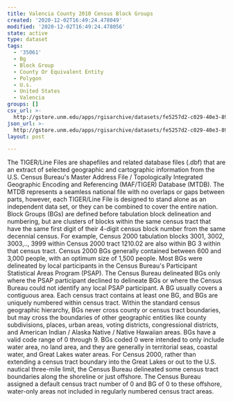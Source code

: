 ```yaml
---
title: Valencia County 2010 Census Block Groups
created: '2020-12-02T16:49:24.478049'
modified: '2020-12-02T16:49:24.478056'
state: active
type: dataset
tags:
  - '35061'
  - Bg
  - Block Group
  - County Or Equivalent Entity
  - Polygon
  - U.s.
  - United States
  - Valencia
groups: []
csv_url: >-
  http://gstore.unm.edu/apps/rgisarchive/datasets/fe5257d2-c029-40e3-8953-78c3311ff1f4/tl_2010_35061_bg10.derived.csv
json_url: >-
  http://gstore.unm.edu/apps/rgisarchive/datasets/fe5257d2-c029-40e3-8953-78c3311ff1f4/tl_2010_35061_bg10.derived.json
layout: post

---
```

The TIGER/Line Files are shapefiles and related database files (.dbf) that are an extract of selected geographic and cartographic information from the U.S. Census Bureau's Master Address File / Topologically Integrated Geographic Encoding and Referencing (MAF/TIGER) Database (MTDB).  The MTDB represents a seamless national file with no overlaps or gaps between parts, however, each TIGER/Line File is designed to stand alone as an independent data set, or they can be combined to cover the entire nation.  Block Groups (BGs) are defined before tabulation block delineation and numbering, but are clusters of blocks within the same census tract that have the same first digit of their 4-digit census block number from the same decennial census.  For example, Census 2000 tabulation blocks 3001, 3002, 3003,.., 3999 within Census 2000 tract 1210.02 are also within BG 3 within that census tract.  Census 2000 BGs generally contained between 600 and 3,000 people, with an optimum size of 1,500 people.  Most BGs were delineated by local participants in the Census Bureau's Participant Statistical Areas Program (PSAP).  The Census Bureau delineated BGs only where the PSAP participant declined to delineate BGs or where the Census Bureau could not identify any local PSAP participant.  A BG usually covers a contiguous area.  Each census tract contains at least one BG, and BGs are uniquely numbered within census tract.  Within the standard census geographic hierarchy, BGs never cross county or census tract boundaries, but may cross the boundaries of other geographic entities like county subdivisions, places, urban areas, voting districts, congressional districts, and American Indian / Alaska Native / Native Hawaiian areas.  BGs have a valid code range of 0 through 9.  BGs coded 0 were intended to only include water area, no land area, and they are generally in territorial seas, coastal water, and Great Lakes water areas.  For Census 2000, rather than extending a census tract boundary into the Great Lakes or out to the U.S. nautical three-mile limit, the Census Bureau delineated some census tract boundaries along the shoreline or just offshore.  The Census Bureau assigned a default census tract number of 0 and BG of 0 to these offshore, water-only areas not included in regularly numbered census tract areas.  

